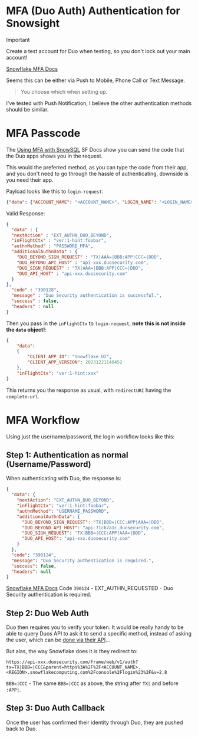 # MFA (Duo Auth) Authentication for Snowsight

> [!IMPORTANT]
> Create a test account for Duo when testing, so you don't lock out your main account!

[Snowflake MFA Docs](https://docs.snowflake.com/en/user-guide/security-mfa)

Seems this can be either via Push to Mobile, Phone Call or Text Message.

> You choose which when setting up.

I've tested with Push Notification, I believe the other authentication methods should be similar.

# MFA Passcode

The [Using MFA with SnowSQL](https://docs.snowflake.com/en/user-guide/security-mfa#using-mfa-with-snowsql) SF Docs show you can send the code that the Duo apps shows you in the request.

This would the preferred method, as you can type the code from their app, and you don't need to go through the hassle of authenticating, downside is you need their app.

Payload looks like this to `login-request`:

```json
{"data": {"ACCOUNT_NAME": "<ACCOUNT_NAME>", "LOGIN_NAME": "<LOGIN_NAME>", "CLIENT_APP_ID": "Snowflake UI", "CLIENT_APP_VERSION": 20231219004219, "PASSWORD": "<PASSWORD>", "EXT_AUTHN_DUO_METHOD": "passcode", "PASSCODE": "<PASSCODE>"}}
```

Valid Response:

```json
{
  "data" : {
  "nextAction" : "EXT_AUTHN_DUO_BEYOND",
  "inFlightCtx" : "ver:1-hint:foobar",
  "authnMethod" : "PASSWORD_MFA",
  "additionalAuthnData" : {
    "DUO_BEYOND_SIGN_REQUEST" : "TX|AAA=|BBB:APP|CCC=|DDD",
    "DUO_BEYOND_API_HOST" : "api-xxx.duosecurity.com",
    "DUO_SIGN_REQUEST" : "TX|AAA=|BBB:APP|CCC=|DDD",
    "DUO_API_HOST" : "api-xxx.duosecurity.com"
  }
},
  "code" : "390128",
  "message" : "Duo Security authentication is successful.",
  "success" : false,
  "headers" : null
}
```

Then you pass in the `inFlightCtx` to `login-request`, **note this is not inside the `data` object!**:

```json
{
    "data":
    {
        "CLIENT_APP_ID": "Snowflake UI",
        "CLIENT_APP_VERSION": 20231221140452
    },
    "inFlightCtx": "ver:1-hint:xxx"
}
```

This returns you the response as usual, with `redirectURI` having the `complete-url`.

# MFA Workflow

Using just the username/password, the login workflow looks like this:

## Step 1: Authentication as normal (Username/Password)

When authenticating with Duo, the response is:

```json
{
  "data": {
    "nextAction": "EXT_AUTHN_DUO_BEYOND",
    "inFlightCtx": "ver:1-hint:foobar",
    "authnMethod": "USERNAME_PASSWORD",
    "additionalAuthnData": {
      "DUO_BEYOND_SIGN_REQUEST": "TX|BBB=|CCC:APP|AAA=|DDD",
      "DUO_BEYOND_API_HOST": "api-71cb7a1c.duosecurity.com",
      "DUO_SIGN_REQUEST": "TX|BBB=|CCC:APP|AAA=|DDD",
      "DUO_API_HOST": "api-xxx.duosecurity.com"
    }
  },
  "code": "390124",
  "message": "Duo Security authentication is required.",
  "success": false,
  "headers": null
}
```

[Snowflake MFA Docs](https://docs.snowflake.com/en/user-guide/security-mfa)
Code `390124` - EXT_AUTHN_REQUESTED - Duo Security authentication is required.

## Step 2: Duo Web Auth

Duo then requires you to verify your token. It would be really handy to be able to query Duos API to ask it to send a specific method, instead of asking the user, which can be [done via their API](https://duo.com/docs/authapi#/auth)...

But alas, the way Snowflake does it is they redirect to:

`https://api-xxx.duosecurity.com/frame/web/v1/auth?tx=TX|BBB=|CCC&parent=https%3A%2F%2F<ACCOUNT_NAME>.<REGION>.snowflakecomputing.com%2Fconsole%2Flogin%23%2F&v=2.8` 

`BBB=|CCC` - The same `BBB=|CCC` as above, the string after `TX|` and before `:APP|`.

## Step 3: Duo Auth Callback

Once the user has confirmed their identity through Duo, they are pushed back to Duo.